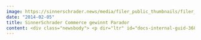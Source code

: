```yaml
---
image: https://sinnerschrader.news/media/filer_public_thumbnails/filer_public/40/54/40540cad-54cb-4e9b-8f2a-e1893253da58/varfoldersdjk8pxf42x64d8fxslz8jcc8fc0000gnttmpnayaly__480x288_q85_crop_subsampling-2_upscale.jpg
date: "2014-02-05"
title: SinnerSchrader Commerce gewinnt Parador
content: <div class="newsbody"> <p dir="ltr" id="docs-internal-guid-368ebdbe-015d-df13-8c26-dbd935182567">Der Premium-Bodenhersteller Parador beauftragt Commerce Plus mit der Überarbeitung und Weiterentwicklung der gesamten Online-Präsenz <a href="http&#58;//www.parador.de">www.parador.de</a>. Zuvor hatte sich die Hamburger E-Commerce Agentur Commerce Plus in einem mehrstufigen Pitch gegen zwei Mitbewerber behaupten können und den 6-stelligen Etat für sich entschieden.</p> <p dir="ltr">Birgit Kunth, Leitung Marketing bei Parador&#58;</p> <p dir="ltr"><em>“Commerce Plus überzeugte uns mit einer frischen Strategie, technisch anspruchsvollen Lösungen für alle Endgeräte und hochwertig modernen Designs, die genau zu unseren Kernwerten passen. Wir freuen uns, das gesamte Parador Sortiment mit Hilfe von Commerce Plus digital neu zu inszenieren.”</em></p> <p><a href="http&#58;//www.commerce-plus.com/files/2014/02/Parador_CommercePlus_Pressefoto_300dpi.jpg" target="_blank">Download Pressefoto 300dpi ©Parador</a><br/> Bildunterschrift&#58; Commerce Plus überarbeitet die Online-Präsenz von Parador und inszeniert das Sortiment (hier Laminat Eco Balance) neu.</p> <p dir="ltr" id="docs-internal-guid-368ebdbe-015f-04a6-9d20-e0409ae9044c"><strong>Pressekontakt</strong></p> <p dir="ltr">Commerce Plus GmbH<br/> Marketing &amp; PR<br/> Sebastian Kehr<br/> +49 40 24828 751<br/> <a href="mailto&#58;sebastian.kehr@commerce-plus.com">kehr@commerce-plus.com</a><a href="https&#58;//twitter.com/commerceplus1" target="_blank"><br/> </a></p> <p dir="ltr"><a href="http&#58;//www.commerce-plus.com" target="_blank">http&#58;//www.commerce-plus.com</a><br/> <a href="https&#58;//twitter.com/commerceplus1" target="_blank">https&#58;//twitter.com/commerceplus1</a><br/> <a href="http&#58;//www.facebook.com/commerceplus1" target="_blank">http&#58;//www.facebook.com/commerceplus1<br/> </a><a href="https&#58;//www.google.com/+Commerce-plus" target="_blank">https&#58;//www.google.com/+Commerce-plus </a></p> <p dir="ltr"><strong>Über Parador</strong></p> <p dir="ltr">Zu einem führenden Hersteller von hochwertigen Systemen für Boden- und Wandgestaltung hat sich die Parador GmbH &amp; Co. KG seit ihrer Gründung im Jahr 1977 entwickelt. Das Produktprogramm umfasst Laminatböden, Parkett, Massivholzdielen, Sichtblenden, Terrassendielen sowie Paneele, die am deutschen Stammsitz in Coesfeld und an den österreichischen Standorten Güssing und Frauental gefertigt werden. Seit 2012 komplettieren elastische Bodenbeläge das Sortiment. Höchste Ansprüche an Technologie, Materialien und Oberflächenveredelung sowie ein herausragendes Produktdesign sind Garant für den weltweiten Erfolg. Parador gehört zur Hüls-Unternehmensgruppe, wie auch die Marken hülsta und Rolf Benz.</p> <p dir="ltr"><strong>Über Commerce Plus</strong></p> <p dir="ltr">Commerce Plus ist eine E-Commerce Spezialagentur als Teil der SinnerSchrader-Gruppe. 100+ Mitarbeiter in Hamburg und Hannover betreuen Kunden wie Tchibo, Ernsting’s family, expert und Jack Wolfskin. Commerce Plus realisiert digitale Vertriebskonzepte für Markenhersteller und Händler. Als führende E-Commerce Agentur entwickeln wir innovative Online-Einkaufserlebnisse, die Konsumenten begeistern und langfristig binden. Im Team mit unseren Kunden und Partnern liefern wir von der strategischen Beratung, über die Konzeption und Umsetzung von Online Shops und E-Commerce Plattformen, bis zu E-Commerce Management und Betrieb innovative Lösungen auf erprobten technologischen Standards und zuverlässigen Service, Tag für Tag.</p> <p> <a class="news-backlink" href="/de/"> <svg class="svg-ico svg-ico--arrow-left"> <use xlink&#58;href="#arrow-down"></use> </svg>Zurück zur Presse Übersicht </a> </p> </div>
---
```

